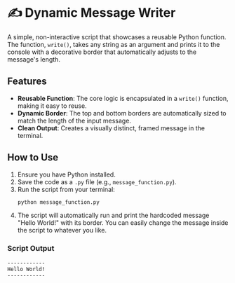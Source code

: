 # ✍️ Dynamic Message Writer

A simple, non-interactive script that showcases a reusable Python function. The function, `write()`, takes any string as an argument and prints it to the console with a decorative border that automatically adjusts to the message's length.

## Features

* **Reusable Function**: The core logic is encapsulated in a `write()` function, making it easy to reuse.
* **Dynamic Border**: The top and bottom borders are automatically sized to match the length of the input message.
* **Clean Output**: Creates a visually distinct, framed message in the terminal.

## How to Use

1.  Ensure you have Python installed.
2.  Save the code as a `.py` file (e.g., `message_function.py`).
3.  Run the script from your terminal:
    ```sh
    python message_function.py
    ```
4.  The script will automatically run and print the hardcoded message "Hello World!" with its border. You can easily change the message inside the script to whatever you like.

### Script Output

```
------------
Hello World!
------------
```
